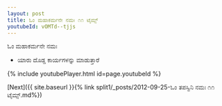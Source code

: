 ```yaml
---
layout: post
title: ಓಂ ಮಹಾಕರ್ಮನೇ ನಮಃ ೧೧ ಟೈಮ್ಸ್
youtubeId: vOMTd--tjjs
---
```

 
 
 ಓಂ ಮಹಾಕರ್ಮನೇ ನಮಃ  
 
 -  ಯಾರು ದೊಡ್ಡ ಕಾರ್ಯಗಳನ್ನು ಮಾಡುತ್ತಾರೆ 
 
  
 
  
 
 
 
 
 
 


{% include youtubePlayer.html id=page.youtubeId %}
 
[Next]({{ site.baseurl }}{% link  split1/_posts/2012-09-25-ಓಂ ತಪಸ್ವಿನಿ ನಮಃ ೧೧ ಟೈಮ್ಸ್.md%})
 
